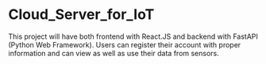 # Cloud_Server_for_IoT
This project will have both frontend with React.JS and backend with FastAPI (Python Web Framework). Users can register their account with proper information and can view as well as use their data from sensors.
